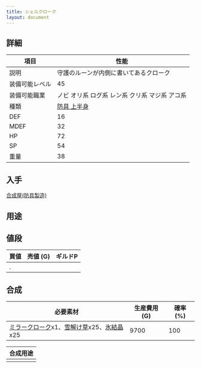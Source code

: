 ```yaml
---
title: シェルクローク
layout: document
---
```

## 詳細


|項目|性能|
|---|---|
|説明|守護のルーンが内側に書いてあるクローク|
|装備可能レベル|45|
|装備可能職業|ノビ オリ系 ログ系 レン系 クリ系 マジ系 アコ系|
|種類|[防具 上半身](防具(上半身))|
|DEF|16|
|MDEF|32|
|HP|72|
|SP|54|
|重量|38|

## 入手

[合成屋(防具製造)](合成屋(防具製造))

## 用途


## 値段


|買値|売値 (G)|ギルドP|
|---|---|---|
|.|||

## 合成


|必要素材|生産費用 (G)|確率 (%)|
|---|---|---|
|[ミラークローク](ミラークローク)x1、[雪解け草](雪解け草)x25、[氷結晶](氷結晶)x25|9700|100|


|合成用途|
|---|
||